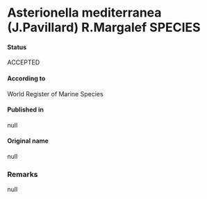 Asterionella mediterranea (J.Pavillard) R.Margalef SPECIES
=======

#### Status
ACCEPTED

#### According to
World Register of Marine Species

#### Published in
null

#### Original name
null

### Remarks
null